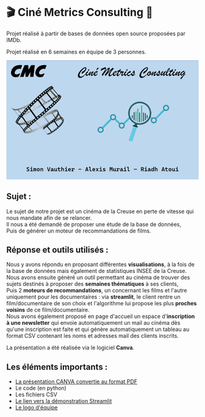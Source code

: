 # :clapper: Ciné Metrics Consulting :movie_camera:

Projet réalisé à partir de bases de données open source proposées par IMDb.

Projet réalisé en 6 semaines en équipe de 3 personnes.

![logo Ciné Metrics Consulting](SRC/logo.png) 
##
## Sujet :
Le sujet de notre projet est un cinéma de la Creuse en perte de vitesse qui nous mandate afin de se relancer.  
Il nous a été demandé de proposer une étude de la base de données,  
Puis de générer un moteur de recommandations de films.    
##
## Réponse et outils utilisés :
Nous y avons répondu en proposant différentes **visualisations**, à la fois de la base de données mais également de statistiques INSEE de la Creuse.  
Nous avons ensuite généré un outil permettant au cinéma de trouver des sujets destinés à proposer des **semaines thématiques** à ses clients,  
Puis 2 **moteurs de recommandations**, un concernant les films et l'autre uniquement pour les documentaires : via **streamlit**, le client rentre un film/documentaire de son choix et l'algorithme lui propose les plus **proches voisins** de ce film/documentaire.  
Nous avons également proposé en page d'accueil un espace d'**inscription à une newsletter** qui envoie automatiquement un mail au cinéma dès qu'une inscription est faite et qui génère automatiquement un tableau au format CSV contenant les noms et adresses mail des clients inscrits.

La présentation a été réalisée via le logiciel **Canva**.  

##
## Les éléments importants :
* [La présentation CANVA convertie au format PDF](https://github.com/Datalex0/Cine-Metrics-Consulting/blob/65ed30dd3aa2a27c1ee258f2b5a9af30fe2670d9/SRC/CINE%20METRICS%20CONSULTING.pdf) 
* Le code (en python)
* Les fichiers CSV
* [Le lien vers la démonstration Streamlit](https://cine-metrics-consulting.streamlit.app)
* [Le logo d'équipe](SRC/logo.png)

